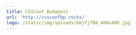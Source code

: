 ```yaml
---
title: CSSConf Budapest
url: 'http://cssconfbp.rocks/'
logo: /static/img/uploads/kbj7jf88_400x400.jpg
---
```


